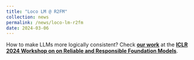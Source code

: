```yaml
---
title: "Loco LM @ R2FM"
collection: news
permalink: /news/loco-lm-r2fm
date: 2024-03-06
---
```

How to make LLMs more logically consistent? Check <a href="https://openreview.net/forum?id=q3SGbfj19d"><b>our work</b></a> at the <a href="https://iclr-r2fm.github.io/"><b>ICLR 2024 Workshop on on Reliable and Responsible Foundation Models</b></a>.